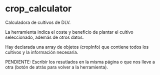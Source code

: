 # crop_calculator
Calculadora de cultivos de DLV.

La herramienta indica el coste y beneficio de plantar el cultivo seleccionado,
además de otros datos.

Hay declarada una array de objetos (cropInfo) que contiene todos los cultivos y la información necesaria.

PENDIENTE:
Escribir los resutlados en la misma página o que nos lleve a otra (botón de atrás para volver a la herramienta).


